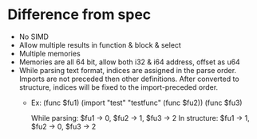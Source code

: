# Difference from spec

* No SIMD
* Allow multiple results in function & block & select
* Multiple memories
* Memories are all 64 bit, allow both i32 & i64 address, offset as u64
* While parsing text format, indices are assigned in the parse order. Imports are not preceded then other definitions. After converted to structure, indices will be fixed to the import-preceded order.
  - Ex:
    (func $fu1)
    (import "test" "testfunc" (func $fu2))
    (func $fu3)

    While parsing: $fu1 -> 0, $fu2 -> 1, $fu3 -> 2
    In structure: $fu1 -> 1, $fu2 -> 0, $fu3 -> 2